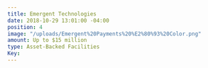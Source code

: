 ```yaml
---
title: Emergent Technologies
date: 2018-10-29 13:01:00 -04:00
position: 4
image: "/uploads/Emergent%20Payments%20%E2%80%93%20Color.png"
amount: Up to $15 million
type: Asset-Backed Facilities
Key: 
---
```


